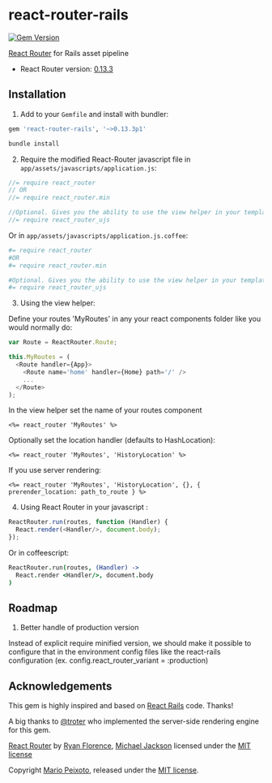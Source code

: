 # react-router-rails

[![Gem Version](https://badge.fury.io/rb/react-router-rails.svg)](https://badge.fury.io/rb/react-router-rails.svg)

[React Router](https://github.com/rackt/react-router/) for Rails asset pipeline

- React Router version: [0.13.3](https://github.com/rackt/react-router/tree/v0.13.3)

## Installation

1. Add to your `Gemfile` and install with bundler:

  ```ruby
  gem 'react-router-rails', '~>0.13.3p1'
  ```

  ```bash
  bundle install
  ```

2. Require the modified React-Router javascript file in `app/assets/javascripts/application.js`:

  ```js
  //= require react_router
  // OR
  //= require react_router.min

  //Optional. Gives you the ability to use the view helper in your template
  //= require react_router_ujs
  ```

  Or in `app/assets/javascripts/application.js.coffee`:

  ```coffeescript
  #= require react_router
  #OR
  #= require react_router.min

  #Optional. Gives you the ability to use the view helper in your template
  #= require react_router_ujs
  ```
3. Using the view helper:

  Define your routes 'MyRoutes' in any your react components folder like you would normally do:

  ```js
  var Route = ReactRouter.Route;

  this.MyRoutes = (
    <Route handler={App}>
      <Route name='home' handler={Home} path='/' />
      ...
    </Route>
  );
  ```

  In the view helper set the name of your routes component

  ```erb
  <%= react_router 'MyRoutes' %>
  ```

  Optionally set the location handler (defaults to HashLocation):

  ```erb
  <%= react_router 'MyRoutes', 'HistoryLocation' %>
  ```

  If you use server rendering:

  ```erb
  <%= react_router 'MyRoutes', 'HistoryLocation', {}, { prerender_location: path_to_route } %>
  ```

4. Using React Router in your javascript :

  ```js
  ReactRouter.run(routes, function (Handler) {
    React.render(<Handler/>, document.body);
  });
  ```

  Or in coffeescript:

  ```coffeescript
  ReactRouter.run(routes, (Handler) ->
    React.render <Handler/>, document.body
  )
  ```

## Roadmap

1. Better handle of production version

  Instead of explicit require minified version, we should make it possible to configure that in the environment config files like the react-rails configuration (ex. config.react_router_variant = :production)

## Acknowledgements

This gem is highly inspired and based on [React Rails](https://github.com/reactjs/react-rails) code. Thanks!

A big thanks to [@troter](https://github.com/troter) who implemented the server-side rendering engine for this gem.

[React Router](https://github.com/rackt/react-router/) by [Ryan Florence](https://github.com/ryanflorence), [Michael Jackson](https://github.com/mjackson) licensed under the [MIT license](https://github.com/rackt/react-router/blob/master/LICENSE)

Copyright [Mario Peixoto](https://github.com/mariopeixoto), released under the [MIT license](https://github.com/mariopeixoto/react-router-rails/LICENSE).
